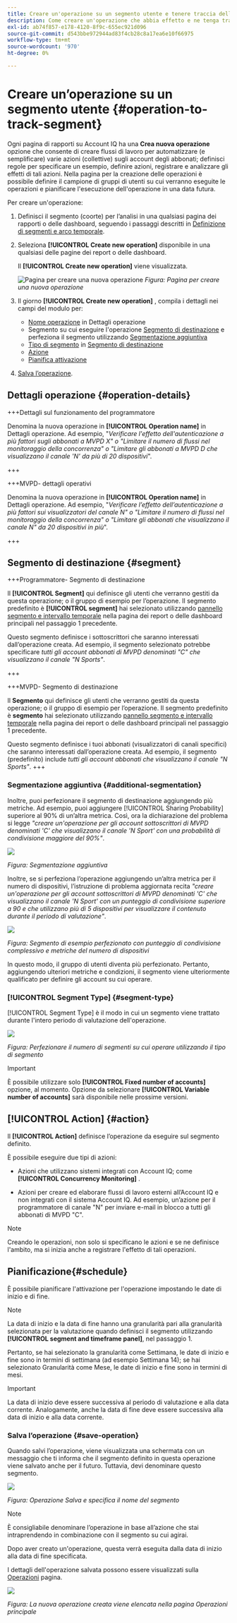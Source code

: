```yaml
---
title: Creare un'operazione su un segmento utente e tenere traccia dell'effetto
description: Come creare un'operazione che abbia effetto e ne tenga traccia su un segmento definito di utenti.
exl-id: ab74f857-e178-4120-8f9c-655ec921d096
source-git-commit: d543bbe972944ad83f4cb28c8a17ea6e10f66975
workflow-type: tm+mt
source-wordcount: '970'
ht-degree: 0%

---
```


# Creare un’operazione su un segmento utente {#operation-to-track-segment}

Ogni pagina di rapporti su Account IQ ha una **Crea nuova operazione** opzione che consente di creare flussi di lavoro per automatizzare (e semplificare) varie azioni (collettive) sugli account degli abbonati; definisci regole per specificare un esempio, definire azioni, registrare e analizzare gli effetti di tali azioni. Nella pagina per la creazione delle operazioni è possibile definire il campione di gruppi di utenti su cui verranno eseguite le operazioni e pianificare l&#39;esecuzione dell&#39;operazione in una data futura.

Per creare un&#39;operazione:

1. Definisci il segmento (coorte) per l’analisi in una qualsiasi pagina dei rapporti o delle dashboard, seguendo i passaggi descritti in [Definizione di segmenti e arco temporale](/help/accountiq/howto-select-segment-timeframe.md).

1. Seleziona **[!UICONTROL Create new operation]** disponibile in una qualsiasi delle pagine dei report o delle dashboard.

   Il **[!UICONTROL Create new operation]** viene visualizzata.

   ![Pagina per creare una nuova operazione](assets/create-new-operations.png)
   *Figura: Pagina per creare una nuova operazione*

1. Il giorno **[!UICONTROL Create new operation]** , compila i dettagli nei campi del modulo per:

   * [Nome operazione](#operation-details) in Dettagli operazione
   * Segmento su cui eseguire l&#39;operazione [Segmento di destinazione](#segment) e perfeziona il segmento utilizzando [Segmentazione aggiuntiva](#additional-segmentation)
   * [Tipo di segmento](#segment-type) in [Segmento di destinazione](#segment)
   * [Azione](#action)
   * [Pianifica attivazione](#schedule)

1. [Salva l’operazione](#save-operation).

## Dettagli operazione {#operation-details}

+++Dettagli sul funzionamento del programmatore

Denomina la nuova operazione in **[!UICONTROL Operation name]** in Dettagli operazione. Ad esempio, &quot;*Verificare l&#39;effetto dell&#39;autenticazione a più fattori sugli abbonati a MVPD X&quot; o &quot;Limitare il numero di flussi nel monitoraggio della concorrenza&quot; o &quot;Limitare gli abbonati a MVPD D che visualizzano il canale &#39;N&#39; da più di 20 dispositivi*&quot;.

+++

+++MVPD- dettagli operativi

Denomina la nuova operazione in **[!UICONTROL Operation name]** in Dettagli operazione. Ad esempio, &quot;*Verificare l’effetto dell’autenticazione a più fattori sui visualizzatori del canale N&quot; o &quot;Limitare il numero di flussi nel monitoraggio della concorrenza&quot; o &quot;Limitare gli abbonati che visualizzano il canale N&quot; da 20 dispositivi in più*&quot;.

+++

## Segmento di destinazione {#segment}

+++Programmatore- Segmento di destinazione

Il **[!UICONTROL Segment]** qui definisce gli utenti che verranno gestiti da questa operazione; o il gruppo di esempio per l’operazione. Il segmento predefinito è **[!UICONTROL segment]** hai selezionato utilizzando [pannello segmento e intervallo temporale](/help/accountiq/howto-select-segment-timeframe.md) nella pagina dei report o delle dashboard principali nel passaggio 1 precedente.

<!--* The first segment entry in the **Segment** section, by default, shows the **segment** you selected in the step 1.

* The **segment evaluation period** is the time period of analysis you selected in step 1 from **Granularity and Timeframe** option.
![](assets/operations-segment-selection.png)
*Figure: Segment and timeframe selection on the main page*-->

Questo segmento definisce i sottoscrittori che saranno interessati dall’operazione creata. Ad esempio, il segmento selezionato potrebbe specificare *tutti gli account abbonati di MVPD denominati &quot;C&quot; che visualizzano il canale &quot;N Sports&quot;*.

+++

+++MVPD- Segmento di destinazione

Il **Segmento** qui definisce gli utenti che verranno gestiti da questa operazione; o il gruppo di esempio per l’operazione. Il segmento predefinito è **segmento** hai selezionato utilizzando [pannello segmento e intervallo temporale](/help/accountiq/howto-select-segment-timeframe.md) nella pagina dei report o delle dashboard principali nel passaggio 1 precedente.

<!--* The first segment entry in the **Segment** section, by default, shows the **segment** you selected in the step 1.

* The **segment evaluation period** is the time period of analysis you selected in step 1 from **Granularity and Timeframe** option.
![](assets/operations-segment-selection.png)
*Figure: Segment and timeframe selection on the main page*-->

Questo segmento definisce i tuoi abbonati (visualizzatori di canali specifici) che saranno interessati dall’operazione creata. Ad esempio, il segmento (predefinito) include *tutti gli account abbonati che visualizzano il canale &quot;N Sports&quot;*.
+++

### Segmentazione aggiuntiva {#additional-segmentation}

Inoltre, puoi perfezionare il segmento di destinazione aggiungendo più metriche. Ad esempio, puoi aggiungere [!UICONTROL Sharing Probability] superiore al 90% di un’altra metrica. Così, ora la dichiarazione del problema si legge *&quot;creare un&#39;operazione per gli account sottoscrittori di MVPD denominati &#39;C&#39; che visualizzano il canale &#39;N Sport&#39; con una probabilità di condivisione maggiore del 90%&quot;*.

![](assets/additional-segment.gif)

*Figura: Segmentazione aggiuntiva*

Inoltre, se si perfeziona l’operazione aggiungendo un’altra metrica per il numero di dispositivi, l’istruzione di problema aggiornata recita *&quot;creare un&#39;operazione per gli account sottoscrittori di MVPD denominati &#39;C&#39; che visualizzano il canale &#39;N Sport&#39; con un punteggio di condivisione superiore a 90 e che utilizzano più di 5 dispositivi per visualizzare il contenuto durante il periodo di valutazione&quot;*.

![](assets/refined-segment.png)

*Figura: Segmento di esempio perfezionato con punteggio di condivisione complessivo e metriche del numero di dispositivi*

In questo modo, il gruppo di utenti diventa più perfezionato. Pertanto, aggiungendo ulteriori metriche e condizioni, il segmento viene ulteriormente qualificato per definire gli account su cui operare.

### [!UICONTROL Segment Type] {#segment-type}

[!UICONTROL Segment Type] è il modo in cui un segmento viene trattato durante l&#39;intero periodo di valutazione dell&#39;operazione.

![](assets/segment-type.png)

*Figura: Perfezionare il numero di segmenti su cui operare utilizzando il tipo di segmento*

<!--The segment type option allows you to further refine your segment based on the evaluation period (or time).

**Fixed number of accounts** 

When you select **Fixed number of accounts** segment type, then you need to specify an evaluation period as well.

By doing so, you are fixing the sample size for evaluation in terms of numbers. You are making Account IQ identify a specific set of users (that meet the criteria of defined evaluation period and segment metrics) to operate on. The analysis and graphs will be generated for this specific set of users only (identified initially) throughout the operation.

**Variable number of accounts**

When you select **Variable number of accounts** segment type, you do not limit the number of accounts in segment. The accounts which fall under the defined segment metrics are the part of the segment, and the number of accounts will change continuously during the course of operation.-->

>[!IMPORTANT]
>
>È possibile utilizzare solo **[!UICONTROL Fixed number of accounts]** opzione, al momento. Opzione da selezionare **[!UICONTROL Variable number of accounts]** sarà disponibile nelle prossime versioni.

<!--

you tell Account IQ in the beginning of the operation which number of accounts to operate on.

Account IQ system only has a segment definition, and during the operation it looks into all the accounts that fit that segments.

the number of accounts in segment is not limited, the accounts that fall under defined segment metrics will be part of the segment, and the no of accounts will change continuously, as there are no specific limitations - like an evaluation period in the past.When the segment is defined (which in this example is, subscriber accounts of MVPD 'C' who are viewing the channel 'N Sports' that have a sharing score above 80 and are using 10 different IPs) and we also identified a time period to evaluate a segment. This identifies X number of accounts as sample (for example 5000). How many devices they are using?
It identifies x-number of accounts (5000)...a very specific set of users that meet this criteria.
for every period that we schedule (within that operation) during that operation) we will look at those 5K users that are originally identified and we will present graph about them. How are the sharing scores coming up?u We identified a period. Are their sharing scores going up? Are there fewer of them who are meeting this definition?
Fixed versus variable is the way the treated in fixed or variable way.

1. we identified a fixed set of accounts.
2. we evaluate those specific accounts on criteria throughout the operation.

General idea independent of graph is that we will evaluate a set of accounts identified initially, for no of periods during operation and generate graphs against that.
Those are the 5000 users for which I will create graphs for for every period of the operation.

**Variable number of accounts**
We do not identify any initial set of accounts, we just have a segment definition.
Each period during the operation, we go and look into all the accounts that fit that segments.
If it is not a fixed segment, I won't initially evaluate it. I won't have an initial set of 5000. Instead at every period during the evaluation I will evaluate the segment then, and then I will produce graph about the next 3000 users.
the......will vary from period to period.

if not fixed segment, then I won't initially evaluate or have initial set of 5000, instead at every period during an operation and the.-->

## [!UICONTROL Action] {#action}

Il **[!UICONTROL Action]** definisce l’operazione da eseguire sul segmento definito.

È possibile eseguire due tipi di azioni:

* Azioni che utilizzano sistemi integrati con Account IQ; come **[!UICONTROL Concurrency Monitoring]** <!--[Concurrency Monitoring](https://tve.helpdocsonline.com/concurrency-monitoring-introduction), or Adobe Target-->.

* Azioni per creare ed elaborare flussi di lavoro esterni all’Account IQ e non integrati con il sistema Account IQ. Ad esempio, un’azione per il programmatore di canale &quot;N&quot; per inviare e-mail in blocco a tutti gli abbonati di MVPD &quot;C&quot;.

>[!NOTE]
>
>Creando le operazioni, non solo si specificano le azioni e se ne definisce l&#39;ambito, ma si inizia anche a registrare l&#39;effetto di tali operazioni.

## Pianificazione{#schedule}

È possibile pianificare l&#39;attivazione per l&#39;operazione impostando le date di inizio e di fine.

>[!NOTE]
>
>La data di inizio e la data di fine hanno una granularità pari alla granularità selezionata per la valutazione quando definisci il segmento utilizzando **[!UICONTROL segment and timeframe panel]**, nel passaggio 1.
>
>
>Pertanto, se hai selezionato la granularità come Settimana, le date di inizio e fine sono in termini di settimana (ad esempio Settimana 14); se hai selezionato Granularità come Mese, le date di inizio e fine sono in termini di mesi.


>[!IMPORTANT]
>
>La data di inizio deve essere successiva al periodo di valutazione e alla data corrente. Analogamente, anche la data di fine deve essere successiva alla data di inizio e alla data corrente.

### Salva l’operazione {#save-operation}

Quando salvi l’operazione, viene visualizzata una schermata con un messaggio che ti informa che il segmento definito in questa operazione viene salvato anche per il futuro. Tuttavia, devi denominare questo segmento.

![](assets/save-operation.png)

*Figura: Operazione Salva e specifica il nome del segmento*

>[!NOTE]
>
>È consigliabile denominare l’operazione in base all’azione che stai intraprendendo in combinazione con il segmento su cui agirai.

<!--In future you can select this saved segment when defining a segment for your analysis on the main reports page. Moreover, the saved segment is also listed when you create an operation the next time.

![](assets/saved-segment-operations-page.png)

*Figure: Saved segments in segment selector on Create new operations page* 

>[!IMPORTANT]
>
>When creating an operation, if you select a segment that was previously created then you cannot add new metrics to it and refine it.
>
>Adding new metrics creates a new segment, but you cannot modify an existing segment.-->

Dopo aver creato un&#39;operazione, questa verrà eseguita dalla data di inizio alla data di fine specificata.

I dettagli dell&#39;operazione salvata possono essere visualizzati sulla [Operazioni](/help/accountiq/operations.md) pagina.

![](assets/new-operation-created.png)

*Figura: La nuova operazione creata viene elencata nella pagina Operazioni principale*
